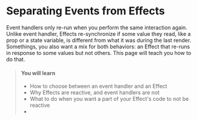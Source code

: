 # Separating Events from Effects

Event handlers only re-run when you perform the same interaction again.
Unlike event handler, Effects re-synchronize if some value they read,
like a prop or a state variable, is different from what it was during
the last render. Somethings, you also want a mix for both behaviors: an
Effect that re-runs in response to some values but not others. This page
will teach you how to do that.

> #### You will learn
>
> * How to choose between an event handler and an Effect
> * Why Effects are reactive, and event handlers are not
> * What to do when you want a part of your Effect's code to not be
    reactive
> * 
